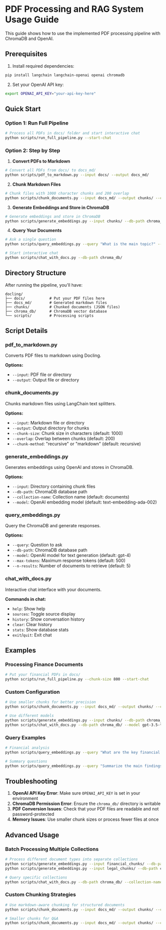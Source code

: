 # PDF Processing and RAG System Usage Guide

This guide shows how to use the implemented PDF processing pipeline with ChromaDB and OpenAI.

## Prerequisites

1. Install required dependencies:
```bash
pip install langchain langchain-openai openai chromadb
```

2. Set your OpenAI API key:
```bash
export OPENAI_API_KEY="your-api-key-here"
```

## Quick Start

### Option 1: Run Full Pipeline
```bash
# Process all PDFs in docs/ folder and start interactive chat
python scripts/run_full_pipeline.py --start-chat
```

### Option 2: Step by Step

1. **Convert PDFs to Markdown**
```bash
# Convert all PDFs from docs/ to docs_md/
python scripts/pdf_to_markdown.py --input docs/ --output docs_md/
```

2. **Chunk Markdown Files**
```bash
# Chunk files with 1000 character chunks and 200 overlap
python scripts/chunk_documents.py --input docs_md/ --output chunks/ --chunk-size 1000 --overlap 200
```

3. **Generate Embeddings and Store in ChromaDB**
```bash
# Generate embeddings and store in ChromaDB
python scripts/generate_embeddings.py --input chunks/ --db-path chroma_db/
```

4. **Query Your Documents**
```bash
# Ask a single question
python scripts/query_embeddings.py --query "What is the main topic?" --db-path chroma_db/

# Start interactive chat
python scripts/chat_with_docs.py --db-path chroma_db/
```

## Directory Structure

After running the pipeline, you'll have:

```
docling/
├── docs/           # Put your PDF files here
├── docs_md/        # Generated markdown files
├── chunks/         # Chunked documents (JSON files)
├── chroma_db/      # ChromaDB vector database
└── scripts/        # Processing scripts
```

## Script Details

### pdf_to_markdown.py
Converts PDF files to markdown using Docling.

**Options:**
- `--input`: PDF file or directory
- `--output`: Output file or directory

### chunk_documents.py
Chunks markdown files using LangChain text splitters.

**Options:**
- `--input`: Markdown file or directory
- `--output`: Output directory for chunks
- `--chunk-size`: Chunk size in characters (default: 1000)
- `--overlap`: Overlap between chunks (default: 200)
- `--chunk-method`: "recursive" or "markdown" (default: recursive)

### generate_embeddings.py
Generates embeddings using OpenAI and stores in ChromaDB.

**Options:**
- `--input`: Directory containing chunk files
- `--db-path`: ChromaDB database path
- `--collection-name`: Collection name (default: documents)
- `--model`: OpenAI embedding model (default: text-embedding-ada-002)

### query_embeddings.py
Query the ChromaDB and generate responses.

**Options:**
- `--query`: Question to ask
- `--db-path`: ChromaDB database path
- `--model`: OpenAI model for text generation (default: gpt-4)
- `--max-tokens`: Maximum response tokens (default: 500)
- `--n-results`: Number of documents to retrieve (default: 5)

### chat_with_docs.py
Interactive chat interface with your documents.

**Commands in chat:**
- `help`: Show help
- `sources`: Toggle source display
- `history`: Show conversation history
- `clear`: Clear history
- `stats`: Show database stats
- `exit`/`quit`: Exit chat

## Examples

### Processing Finance Documents
```bash
# Put your financial PDFs in docs/
python scripts/run_full_pipeline.py --chunk-size 800 --start-chat
```

### Custom Configuration
```bash
# Use smaller chunks for better precision
python scripts/chunk_documents.py --input docs_md/ --output chunks/ --chunk-size 500 --overlap 50

# Use different models
python scripts/generate_embeddings.py --input chunks/ --db-path chroma_db/ --model text-embedding-ada-002
python scripts/chat_with_docs.py --db-path chroma_db/ --model gpt-3.5-turbo
```

### Query Examples
```bash
# Financial analysis
python scripts/query_embeddings.py --query "What are the key financial metrics mentioned?" --db-path chroma_db/

# Summary questions
python scripts/query_embeddings.py --query "Summarize the main findings" --db-path chroma_db/
```

## Troubleshooting

1. **OpenAI API Key Error**: Make sure `OPENAI_API_KEY` is set in your environment
2. **ChromaDB Permission Error**: Ensure the `chroma_db/` directory is writable
3. **PDF Conversion Issues**: Check that your PDF files are readable and not password-protected
4. **Memory Issues**: Use smaller chunk sizes or process fewer files at once

## Advanced Usage

### Batch Processing Multiple Collections
```bash
# Process different document types into separate collections
python scripts/generate_embeddings.py --input financial_chunks/ --db-path chroma_db/ --collection-name finance
python scripts/generate_embeddings.py --input legal_chunks/ --db-path chroma_db/ --collection-name legal

# Query specific collections
python scripts/chat_with_docs.py --db-path chroma_db/ --collection-name finance
```

### Custom Chunking Strategies
```bash
# Use markdown-aware chunking for structured documents
python scripts/chunk_documents.py --input docs_md/ --output chunks/ --chunk-method markdown

# Smaller chunks for Q&A
python scripts/chunk_documents.py --input docs_md/ --output chunks/ --chunk-size 300 --overlap 50
```